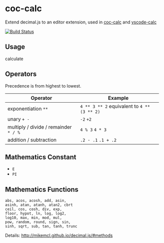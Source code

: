 # coc-calc

Extend decimal.js to an editor extension, used in [coc-calc](https://github.com/weirongxu/coc-calc) and [vscode-calc](https://github.com/weirongxu/vscode-calc)

[![Build Status](https://travis-ci.com/weirongxu/editor-calc.svg?branch=master)](https://travis-ci.com/weirongxu/editor-calc)

## Usage

calculate

## Operators

Precedence is from highest to lowest.

| Operator                              | Example                                     |
|---------------------------------------|---------------------------------------------|
| exponentiation `**`                   | `4 ** 3 ** 2` equivalent to `4 ** (3 ** 2)` |
| unary `+ -`                           | `-2` `+2`                                   |
| multiply / divide / remainder `* / %` | `4 % 3` `4 * 3`                             |
| addition / subtraction                | `.2 - .1` `.1 + .2`                         |

## Mathematics Constant

* `E`
* `PI`

## Mathematics Functions

```
abs, acos, acosh, add, asin,
asinh, atan, atanh, atan2, cbrt
ceil, cos, cosh, div, exp,
floor, hypot, ln, log, log2,
log10, max, min, mod, mul,
pow, random, round, sign, sin,
sinh, sqrt, sub, tan, tanh, trunc
```

Details: http://mikemcl.github.io/decimal.js/#methods
